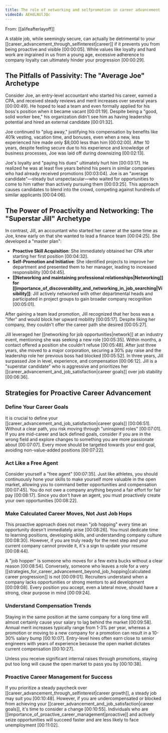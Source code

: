```yaml
---
title: The role of networking and selfpromotion in career advancement
videoId: AEHdLNUlJQc
---
```


From: [[alifeafterlayoff]] <br/> 

A stable job, while seemingly secure, can actually be detrimental to your [[career_advancement_through_selfinterest|career]] if it prevents you from being proactive and visible <a class="yt-timestamp" data-t="00:00:05">[00:00:05]</a>. While values like loyalty and hard work are ingrained in us from a young age, excessive adherence to company loyalty can ultimately hinder your progression <a class="yt-timestamp" data-t="00:00:29">[00:00:29]</a>.

## The Pitfalls of Passivity: The "Average Joe" Archetype

Consider Joe, an entry-level accountant who started his career, earned a CPA, and received steady reviews and merit increases over several years <a class="yt-timestamp" data-t="00:00:49">[00:00:49]</a>. He hoped to lead a team and even formally applied for his boss's position when it became vacant <a class="yt-timestamp" data-t="00:01:19">[00:01:19]</a>. Despite being a "good, solid worker bee," his organization didn't see him as having leadership potential and hired an external candidate <a class="yt-timestamp" data-t="00:01:32">[00:01:32]</a>.

Joe continued to "plug away," justifying his compensation by benefits like 401k vesting, vacation time, and bonuses, even when a new, less experienced hire made only $8,000 less than him <a class="yt-timestamp" data-t="00:02:00">[00:02:00]</a>. After 10 years, despite feeling secure due to his experience and knowledge of business processes, Joe was laid off during downsizing <a class="yt-timestamp" data-t="00:02:13">[00:02:13]</a>.

Joe's loyalty and "paying his dues" ultimately hurt him <a class="yt-timestamp" data-t="00:03:17">[00:03:17]</a>. He realized he was at least five years behind his peers in similar companies who had already received promotions <a class="yt-timestamp" data-t="00:03:04">[00:03:04]</a>. Joe is an "average candidate"—steady but unspectacular—who waited for opportunities to come to him rather than actively pursuing them <a class="yt-timestamp" data-t="00:03:25">[00:03:25]</a>. This approach causes candidates to blend into the crowd, competing against hundreds of similar applicants <a class="yt-timestamp" data-t="00:04:06">[00:04:06]</a>.

## The Power of Proactivity and Networking: The "Superstar Jill" Archetype

In contrast, Jill, an accountant who started her career at the same time as Joe, knew early on that she wanted to lead a finance team <a class="yt-timestamp" data-t="00:04:25">[00:04:25]</a>. She developed a "master plan":
*   **Proactive Skill Acquisition**: She immediately obtained her CPA after starting her first position <a class="yt-timestamp" data-t="00:04:32">[00:04:32]</a>.
*   **Self-Promotion and Initiative**: She identified projects to improve her department and presented them to her manager, leading to increased responsibility <a class="yt-timestamp" data-t="00:04:45">[00:04:45]</a>.
*   **[[Networking and maintaining professional relationships|Networking]] for [[importance_of_discoverability_and_networking_in_job_searching|Visibility]]**: Jill actively networked with other departmental heads and participated in project groups to gain broader company recognition <a class="yt-timestamp" data-t="00:05:01">[00:05:01]</a>.

After gaining a team lead promotion, Jill recognized that her boss was a "lifer" and would block her upward mobility <a class="yt-timestamp" data-t="00:05:17">[00:05:17]</a>. Despite liking her company, they couldn't offer the career path she desired <a class="yt-timestamp" data-t="00:05:27">[00:05:27]</a>.

Jill leveraged her [[networking for job opportunities|network]] at an industry event, mentioning she was seeking a new role <a class="yt-timestamp" data-t="00:05:35">[00:05:35]</a>. Within months, a contact offered a position she couldn't refuse <a class="yt-timestamp" data-t="00:05:48">[00:05:48]</a>. After just three years, she moved to a major corporation, securing a 30% pay raise and the leadership role her previous boss had blocked <a class="yt-timestamp" data-t="00:05:52">[00:05:52]</a>. In three years, Jill surpassed Joe in level, experience, and compensation <a class="yt-timestamp" data-t="00:06:12">[00:06:12]</a>. Jill is a "superstar candidate" who is aggressive and prioritizes her [[career_advancement_and_job_satisfaction|career goals]] over job stability <a class="yt-timestamp" data-t="00:06:36">[00:06:36]</a>.

## Strategies for Proactive Career Advancement

### Define Your Career Goals
It is crucial to define your [[career_advancement_and_job_satisfaction|career goals]] <a class="yt-timestamp" data-t="00:06:51">[00:06:51]</a>. Without a clear path, you risk moving through "uninspired roles" <a class="yt-timestamp" data-t="00:07:01">[00:07:01]</a>. If you are mid-career and lack defined goals, consider if you are in the wrong field and explore changes to something you are more passionate about <a class="yt-timestamp" data-t="00:07:07">[00:07:07]</a>. Every move should be targeted towards your end goal, avoiding non-value-added positions <a class="yt-timestamp" data-t="00:07:22">[00:07:22]</a>.

### Act Like a Free Agent
Consider yourself a "free agent" <a class="yt-timestamp" data-t="00:07:35">[00:07:35]</a>. Just like athletes, you should continuously hone your skills to make yourself more valuable in the open market, allowing you to command better opportunities and compensation <a class="yt-timestamp" data-t="00:07:45">[00:07:45]</a>. You do not owe a company anything beyond a fair effort for fair pay <a class="yt-timestamp" data-t="00:08:17">[00:08:17]</a>. Since you don't have an agent, you must proactively create your own opportunities <a class="yt-timestamp" data-t="00:08:22">[00:08:22]</a>.

### Make Calculated Career Moves, Not Just Job Hops
This proactive approach does not mean "job hopping" every time an opportunity doesn't immediately arise <a class="yt-timestamp" data-t="00:08:26">[00:08:26]</a>. You must dedicate time to learning positions, developing skills, and understanding company culture <a class="yt-timestamp" data-t="00:08:30">[00:08:30]</a>. However, if you are truly ready for the next step and your current company cannot provide it, it's a sign to update your resume <a class="yt-timestamp" data-t="00:08:44">[00:08:44]</a>.

A "job hopper" is someone who moves for a few extra bucks without a clear reason <a class="yt-timestamp" data-t="00:08:54">[00:08:54]</a>. Conversely, someone who leaves a role for a very [[strategies_for_career_advancement_beyond_job_hopping|calculated career progression]] is not <a class="yt-timestamp" data-t="00:09:01">[00:09:01]</a>. Recruiters understand when a company lacks opportunities or strong mentors to aid development <a class="yt-timestamp" data-t="00:09:08">[00:09:08]</a>. Every position you accept, even a lateral move, should have a strong, clear purpose in mind <a class="yt-timestamp" data-t="00:09:24">[00:09:24]</a>.

### Understand Compensation Trends
Staying in the same position at the same company for a long time will almost certainly cause your salary to lag behind the market <a class="yt-timestamp" data-t="00:09:58">[00:09:58]</a>. Annual merit increases typically range from 1-3% per year, whereas a promotion or moving to a new company for a promotion can result in a 10-30% salary bump <a class="yt-timestamp" data-t="00:10:07">[00:10:07]</a>. Entry-level hires often earn close to senior engineers with years of experience because the open market dictates current compensation <a class="yt-timestamp" data-t="00:10:27">[00:10:27]</a>.

Unless you receive significant internal raises through promotions, staying put too long will cause the open market to pass you by <a class="yt-timestamp" data-t="00:10:38">[00:10:38]</a>.

### Proactive Career Management for Success
If you prioritize a steady paycheck over [[career_advancement_through_selfinterest|career growth]], a steady job may suit you <a class="yt-timestamp" data-t="00:10:48">[00:10:48]</a>. However, if you are undercompensated or blocked from achieving your [[career_advancement_and_job_satisfaction|career goals]], it's time to consider a change <a class="yt-timestamp" data-t="00:10:55">[00:10:55]</a>. Individuals who are [[importance_of_proactive_career_management|proactive]] and actively seize opportunities will succeed faster and are less likely to face unemployment <a class="yt-timestamp" data-t="00:11:02">[00:11:02]</a>.
